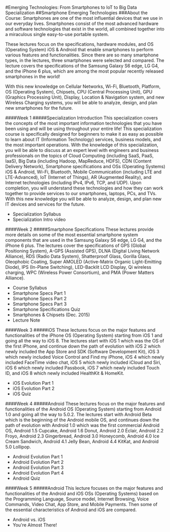 #Emerging Technologies: From Smartphones to IoT to Big Data Specialization
##Smartphone Emerging Technologies
###About the Course:
Smartphones are one of the most influential devices that we use in our everyday lives. Smartphones consist of the most advanced hardware and software technologies that exist in the world, all combined together into a miraculous single easy-to-use portable system.

These lectures focus on the specifications, hardware modules, and OS (Operating System) iOS & Android that enable smartphones to perform various features and functionalities. Since there are so many smartphone types, in the lectures, three smartphones were selected and compared. The lecture covers the specifications of the Samsung Galaxy S6 edge, LG G4, and the iPhone 6 plus, which are among the most popular recently released smartphones in the world!

With this new knowledge on Cellular Networks, Wi-Fi, Bluetooth, Platform, OS (Operating System), Chipsets, CPU (Central Processing Unit), GPU (Graphics Processing Unit), Display, Location & Navigation system, and new Wireless Charging systems, you will be able to analyze, design, and plan new smartphones for the future.

####Week 1 
#####Specialization Introduction
This specialization covers the concepts of the most important information technologies that you have been using and will be using throughout your entire life! This specialization course is specifically designed for beginners to make it as easy as possible to learn about IT (Information Technology) services, business models, and the most important operations. With the knowledge of this specialization, you will be able to discuss at an expert level with engineers and business professionals on the topics of Cloud Computing (including SaaS, PaaS, IaaS), Big Data (including Hadoop, MapReduce, HDFS), CDN (Content Delivery Network), Smartphone specifications and OSs (Operating Systems) iOS & Android, Wi-Fi, Bluetooth, Mobile Communication (including LTE and LTE-Advanced), IoT (Internet of Things), AR (Augmented Reality), and Internet technologies (including IPv4, IPv6, TCP, and UDP). Upon completion, you will understand these technologies and how they can work together to provide services to our smartphones, laptops, PCs, and TVs. With this new knowledge you will be able to analyze, design, and plan new IT devices and services for the future.

- Specialization Syllabus
- Specialization Intro video

####Week 2
#####Smartphone Specifications
These lectures provide more details on some of the most essential smartphone system components that are used in the Samsung Galaxy S6 edge, LG G4, and the iPhone 6 plus. The lectures cover the specifications of GPS (Global Positioning System), A-GPS (Assisted GPS), DLNA (Digital Living Network Alliance), RDS (Radio Data System), Shatterproof Glass, Gorilla Glass, Oleophobic Coating, Super AMOLED (Active-Matrix Organic Light-Emitting Diode), IPS (In-Plane Switching), LED-Backlit LCD Display, Qi wireless charging, WPC (Wireless Power Consortium), and PMA (Power Matters Alliance).

- Course Syllabus
- Smartphone Specs Part 1
- Smartphone Specs Part 2
- Smartphone Specs Part 3
- Smartphone Specifications Quiz
- Smartphones & Chipsets (Dec. 2015)
- Lecture Note

####Week 3
#####iOS
These lectures focus on the major features and functionalities of the iPhone OS (Operating System) starting from iOS 1 and going all the way to iOS 8. The lectures start with iOS 1 which was the OS of the first iPhone, and continue down the path of evolution with iOS 2 which newly included the App Store and SDK (Software Development Kit), iOS 3 which newly included Voice Control and Find my iPhone, iOS 4 which newly included FaceTime video chat, iOS 5 which newly included iCloud and Siri, iOS 6 which newly included Passbook, iOS 7 which newly included Touch ID, and iOS 8 which newly included HealthKit & HomeKit.

- iOS Evolution Part 1
- iOS Evolution Part 2
- iOS Quiz

####Week 4
#####Android
These lectures focus on the major features and functionalities of the Android OS (Operating System) starting from Android 1.0 and going all the way to 5.0.2. The lectures start with Android Beta which is the beginning of the Android mobile OS, and continues down the path of evolution with Android 1.0 which was the first commercial Android OS, Android 1.5 Cupcake, Android 1.6 Donut, Android 2.0 Éclair, Android 2.2 Froyo, Android 2.3 Gingerbread, Android 3.0 Honeycomb, Android 4.0 Ice Cream Sandwich, Android 4.1 Jelly Bean, Android 4.4 KitKat, and Android 5.0 Lollipop.

- Android Evolution Part 1
- Android Evolution Part 2
- Android Evolution Part 3
- Android Evolution Part 4
- Android Quiz

####Week 5
#####Android
This lecture focuses on the major features and functionalities of the Android and iOS OSs (Operating Systems) based on the Programming Language, Source model, Internet Browsing, Voice Commands, Video Chat, App Store, and Mobile Payments. Then some of the essential characteristics of Android and iOS are compared.

- Android vs. iOS
- You're Almost There!